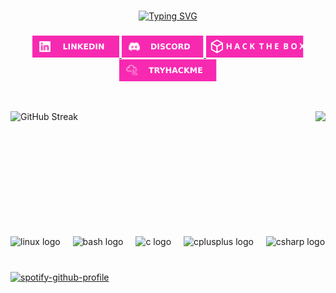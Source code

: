<!-- ### Hi there 👋 -->

<!--
**KSHMR1337/KSHMR1337** is a ✨ _special_ ✨ repository because its `README.md` (this file) appears on your GitHub profile.

Here are some ideas to get you started:

- 🔭 I’m currently working on ...
- 🌱 I’m currently learning ...
- 👯 I’m looking to collaborate on ...
- 🤔 I’m looking for help with ...
- 💬 Ask me about ...
- 📫 How to reach me: ...
- 😄 Pronouns: ...
- ⚡ Fun fact: ...
-->
###

<p align="center">
  <a href="https://git.io/typing-svg">
    <img src="https://readme-typing-svg.herokuapp.com?font=Fira+Code&size=30&pause=1000&color=F729B1&center=true&random=false&width=435&lines=Hi+there;I'm+Marko" alt="Typing SVG" />
  </a>
</p>

###

<p align="center">
  <a href="https://www.linkedin.com/in/marko-%C5%BEarkovi%C4%87-119951122/" target="_blank">
    <img src="./pictures/linkedinlogo.svg" height="35" alt="linkedin logo"  />
  </a>
  <a href="_kshmr_" target="_blank">
    <img src="./pictures/discordlogo.svg" height="35" alt="discord logo"  />
  </a>
  <a href="https://app.hackthebox.com/profile/843711" target="_blank">
    <img src="./pictures/htblogo.svg" height="35" alt="hackthebox logo"  />
  </a>
  <a href="https://tryhackme.com/p/MarkoZarkovic" target="_blank">
    <img src="./pictures/tryhackmelogo.svg" height="35" alt="tryhackme logo"  />
  </a>


</p>

<br/>

<p align="center" style="clear: both;">
  <a href="https://git.io/streak-stats">
    <img align="left" height=200 src="https://streak-stats.demolab.com?user=KSHMR1337&theme=synthwave&hide_border=true&date_format=j%20M%5B%20Y%5D&card_width=420" alt="GitHub Streak" />
  </a>
  <a href="https://github.com/anuraghazra/github-readme-stats">
    <img align="right" height=200 src="https://github-readme-stats.vercel.app/api/top-langs/?username=KSHMR1337&title_color=F729B1FF&text_color=ffffff&icon_color=61dafb&bg_color=2b213a&langs_count=8&layout=compact&border_color=61dafb&hide_border=true&size_weight=0.5&count_weight=0.5" />
  </a> 
</p>


###

<br/><br/><br/><br/><br/><br/><br/><br/><br/><br/>

<p align="left" style="clear: both;">
  <img src="https://cdn.jsdelivr.net/gh/devicons/devicon/icons/linux/linux-original.svg" height="30" alt="linux logo"  />
  <img width="12" />
  <img src="https://cdn.jsdelivr.net/gh/devicons/devicon/icons/bash/bash-original.svg" height="30" alt="bash logo"  />
  <img width="12" />
  <img src="https://cdn.jsdelivr.net/gh/devicons/devicon/icons/c/c-plain.svg" height="30" alt="c logo"  />
  <img width="12" />
  <img src="https://cdn.jsdelivr.net/gh/devicons/devicon/icons/cplusplus/cplusplus-plain.svg" height="30" alt="cplusplus logo"  />
  <img width="12" />
  <img src="https://cdn.jsdelivr.net/gh/devicons/devicon/icons/csharp/csharp-plain.svg" height="30" alt="csharp logo"  />
  <img width="12" />
  <!-- <img src="https://cdn.jsdelivr.net/gh/devicons/devicon/icons/python/python-original.svg" height="30" alt="python logo"  /> -->
  <!-- <img width="12" /> -->
  <!-- <img src="https://cdn.jsdelivr.net/gh/devicons/devicon/icons/vim/vim-original.svg" height="30" alt="vim logo"  /> -->
  <!-- <img width="12" /> -->
  <!-- <img src="https://cdn.jsdelivr.net/gh/devicons/devicon/icons/raspberrypi/raspberrypi-original.svg" height="30" alt="raspberrypi logo"  /> -->
  <!-- <img width="12" /> -->
  <!-- <img src="https://cdn.jsdelivr.net/gh/devicons/devicon/icons/lua/lua-original.svg" height="30" alt="lua logo"  /> -->
  <!-- <img width="12" /> -->
  <!-- <img src="https://cdn.jsdelivr.net/gh/devicons/devicon/icons/docker/docker-original.svg" height="30" alt="docker logo"  /> -->
  <!-- <img width="12" /> -->
  <!-- <img src="https://cdn.jsdelivr.net/gh/devicons/devicon/icons/java/java-original.svg" height="30" alt="java logo"  /> -->
</p>

###

<p align="center">

[![spotify-github-profile](https://spotify-github-profile.vercel.app/api/view?uid=31fxwmoknmymjzzmcyr6bslxmsuu&cover_image=true&theme=novatorem&show_offline=true&background_color=121212&interchange=false&bar_color=f729b1&bar_color_cover=false)](https://github.com/kittinan/spotify-github-profile)

<p/>

###

